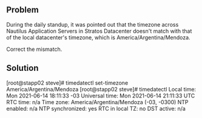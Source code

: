 ## Problem

During the daily standup, it was pointed out that the timezone across Nautilus Application Servers in Stratos Datacenter doesn't match with that of the local datacenter's timezone, which is America/Argentina/Mendoza.

Correct the mismatch.

## Solution
[root@stapp02 steve]# timedatectl set-timezone America/Argentina/Mendoza
[root@stapp02 steve]# timedatectl
      Local time: Mon 2021-06-14 18:11:33 -03
  Universal time: Mon 2021-06-14 21:11:33 UTC
        RTC time: n/a
       Time zone: America/Argentina/Mendoza (-03, -0300)
     NTP enabled: n/a
NTP synchronized: yes
 RTC in local TZ: no
      DST active: n/a
